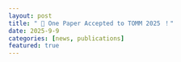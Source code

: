 ```yaml
---
layout: post
title: " 📢 One Paper Accepted to TOMM 2025 ！"
date: 2025-9-9
categories: [news, publications]
featured: true
---
```

